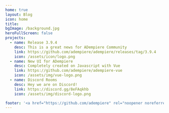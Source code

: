 ```yaml
---
home: true
layout: Blog
icon: home
title: 
bgImage: /background.jpg
heroFullScreen: false
projects:
  - name: Release 3.9.4
    desc: This is a great news for ADempiere Community
    link: https://github.com/adempiere/adempiere/releases/tag/3.9.4
    icon: /assets/icon/logo.png
  - name: New UI for ADempiere
    desc: Completely created on Javascript with Vue
    link: https://github.com/adempiere/adempiere-vue
    icon: /assets/img/vue-logo.png
  - name: Discord Rooms
    desc: Hey we are on Discord!
    link: https://discord.gg/8eFAqkhb
    icon: /assets/img/discord-logo.png

footer: '<a href="https://github.com/adempiere" rel="noopener noreferrer" target="_blank">ADempiere Community</a> | <a href="/about/site">About Site</a>'
---
```


